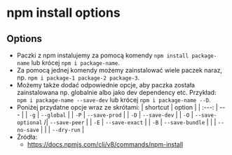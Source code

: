 # npm install options

## Options
- Paczki z npm instalujemy za pomocą komendy `npm install package-name` lub krócej `npm i package-name`.
- Za pomocą jednej komendy możemy zainstalować wiele paczek naraz, np. `npm i package-1 package-2 package-3`.
- Możemy także dodać odpowiednie opcje, aby paczka została zainstalowana np. globalnie albo jako dev dependency etc. Przykład:  
 `npm i package-name --save-dev` lub krócej `npm i package-name --D`.
- Poniżej przydatne opcje wraz ze skrótami:
    | shortcut | option |
    | :---: | --- |
    | `-g` | `--global` |
    | `-P` | `--save-prod` |
    | `-D` | `--save-dev` |
    | `-O` | `--save-optional` /| `--save-peer` |
    | `-E` | `--save-exact` |
    | `-B` | `--save-bundle` |
    |  | `--no-save` |
    |  | `--dry-run` |
- Źródła:
    - https://docs.npmjs.com/cli/v8/commands/npm-install